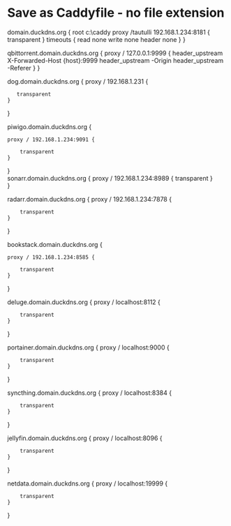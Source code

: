 # Save as Caddyfile - no file extension

domain.duckdns.org {
    root c:\caddy 
	proxy /tautulli 192.168.1.234:8181 { 
        transparent
    }
    timeouts {
      read none
      write none
      header none
    }
}

qbittorrent.domain.duckdns.org {
	proxy / 127.0.0.1:9999 {
		header_upstream X-Forwarded-Host {host}:9999
		header_upstream -Origin
		header_upstream -Referer
	}
}

dog.domain.duckdns.org {
    proxy / 192.168.1.231 {
	
	   transparent
	} 
}

piwigo.domain.duckdns.org {
    
    proxy / 192.168.1.234:9091 {
    
        transparent
    }		
}	
sonarr.domain.duckdns.org {
	proxy / 192.168.1.234:8989 {
		transparent
	}	
}

radarr.domain.duckdns.org {
	proxy / 192.168.1.234:7878 {
		
		transparent
	}	
}

bookstack.domain.duckdns.org {
	
	proxy / 192.168.1.234:8585 {
		
		transparent
	}
}

deluge.domain.duckdns.org {
    proxy / localhost:8112 {
	
		transparent
	}
}

portainer.domain.duckdns.org {
    proxy / localhost:9000 {
	
		transparent
	}
}

syncthing.domain.duckdns.org {
    proxy / localhost:8384 {
	
		transparent
	}	
}

jellyfin.domain.duckdns.org {
    proxy / localhost:8096 {
	
		transparent
	}	
}

netdata.domain.duckdns.org {
	proxy / localhost:19999 {
	
		transparent
	}
}
